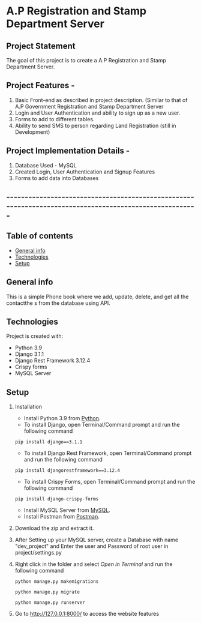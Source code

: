 # A.P Registration and Stamp Department Server

## Project Statement
The goal of this project is to create a A.P Registration and Stamp Department Server.

## Project Features - 
1. Basic Front-end as described in project description. (Similar to that of A.P Government Registration and Stamp Department Server
2. Login and User Authentication and ability to sign up as a new user.
3. Forms to add to different tables.
4. Ability to send SMS to person regarding Land Registration (still in Development)

## Project Implementation Details -

1. Database Used - MySQL
2. Created Login, User Authentication and Signup Features
3. Forms to add data into Databases

## -------------------------------------------------------------------------------------------------------

## Table of contents
* [General info](#general-info)
* [Technologies](#technologies)
* [Setup](#setup)

## General info
This is a simple Phone book where we add, update, delete, and get all the contactthe s from the database using API.

## Technologies
Project is created with:
* Python 3.9
* Django 3.1.1
* Django Rest Framework 3.12.4
* Crispy forms
* MySQL Server

## Setup

1. Installation
      * Install Python 3.9 from [Python](https://www.python.org/downloads/).
      * To install Django, open Terminal/Command prompt and run the following command
      ```
      pip install django==3.1.1
      ```
      * To install Django Rest Framework, open Terminal/Command prompt and run the following command
      ```
      pip install djangorestframework==3.12.4
      ```
      * To install Crispy Forms, open Terminal/Command prompt and run the following command
      ```
      pip install django-crispy-forms
      ```
      * Install MySQL Server from [MySQL](https://dev.mysql.com/downloads/mysql/).
      * Install Postman from [Postman](https://www.postman.com/downloads/).

2. Download the zip and extract it.

3. After Setting up your MySQL server, create a Database with name "dev_project" and Enter the user and Password of root user in project/settings.py
    

4. Right click in the folder and select *Open in Terminal* and run the following command
      ```
      python manage.py makemigrations
      ```
      ```
      python manage.py migrate
      ```

      ```
      python manage.py runserver
      ```
5. Go to http://127.0.0.1:8000/ to access the website features

